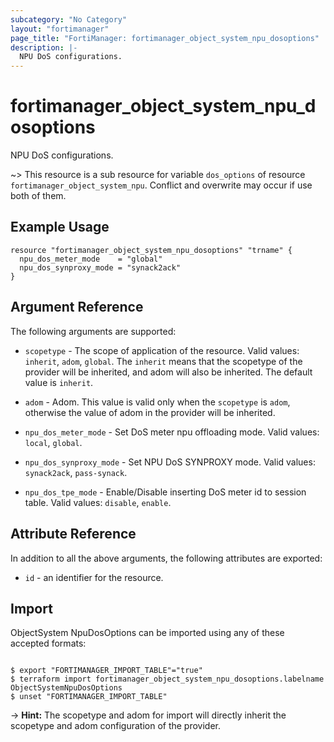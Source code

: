 ```yaml
---
subcategory: "No Category"
layout: "fortimanager"
page_title: "FortiManager: fortimanager_object_system_npu_dosoptions"
description: |-
  NPU DoS configurations.
---
```


# fortimanager_object_system_npu_dosoptions
NPU DoS configurations.

~> This resource is a sub resource for variable `dos_options` of resource `fortimanager_object_system_npu`. Conflict and overwrite may occur if use both of them.



## Example Usage

```hcl
resource "fortimanager_object_system_npu_dosoptions" "trname" {
  npu_dos_meter_mode    = "global"
  npu_dos_synproxy_mode = "synack2ack"
}
```

## Argument Reference


The following arguments are supported:

* `scopetype` - The scope of application of the resource. Valid values: `inherit`, `adom`, `global`. The `inherit` means that the scopetype of the provider will be inherited, and adom will also be inherited. The default value is `inherit`.
* `adom` - Adom. This value is valid only when the `scopetype` is `adom`, otherwise the value of adom in the provider will be inherited.

* `npu_dos_meter_mode` - Set DoS meter npu offloading mode. Valid values: `local`, `global`.

* `npu_dos_synproxy_mode` - Set NPU DoS SYNPROXY mode. Valid values: `synack2ack`, `pass-synack`.

* `npu_dos_tpe_mode` - Enable/Disable inserting DoS meter id to session table. Valid values: `disable`, `enable`.



## Attribute Reference

In addition to all the above arguments, the following attributes are exported:
* `id` - an identifier for the resource.

## Import

ObjectSystem NpuDosOptions can be imported using any of these accepted formats:
```

$ export "FORTIMANAGER_IMPORT_TABLE"="true"
$ terraform import fortimanager_object_system_npu_dosoptions.labelname ObjectSystemNpuDosOptions
$ unset "FORTIMANAGER_IMPORT_TABLE"
```
-> **Hint:** The scopetype and adom for import will directly inherit the scopetype and adom configuration of the provider.
